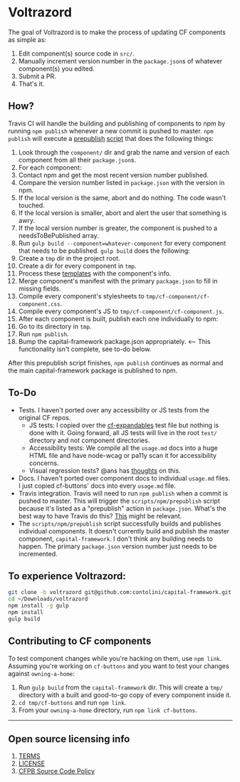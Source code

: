 # Voltrazord

The goal of Voltrazord is to make the process of updating CF components as simple as:

1. Edit component(s) source code in `src/`.
1. Manually increment version number in the `package.json`s of whatever component(s) you edited.
1. Submit a PR.
1. That's it.

## How?

Travis CI will handle the building and publishing of components to npm by running `npm publish` whenever a new commit is pushed to master. `npm publish` will execute a [prepublish](https://github.com/contolini/capital-framework/blob/0192c567807ec53fee27d5b5085ce31cc52903f3/package.json#L25) [script](https://github.com/contolini/capital-framework/blob/0192c567807ec53fee27d5b5085ce31cc52903f3/scripts/npm/prepublish/index.js) that does the following things:

1. Look through the `component/` dir and grab the name and version of each component from all their `package.json`s.
1. For each component:
  1. Contact npm and get the most recent version number published.
  1. Compare the version number listed in `package.json` with the version in npm.
  1. If the local version is the same, abort and do nothing. The code wasn't touched.
  1. If the local version is smaller, abort and alert the user that something is awry.
  1. If the local version number is greater, the component is pushed to a needsToBePublished array.
1. Run `gulp build --component=whatever-component` for every component that needs to be published. `gulp build` does the following:
  1. Create a `tmp` dir in the project root.
  1. Create a dir for every component in `tmp`.
  1. Process these [templates](https://github.com/contolini/capital-framework/tree/0192c567807ec53fee27d5b5085ce31cc52903f3/scripts/templates) with the component's info.
  1. Merge component's manifest with the primary `package.json` to fill in missing fields.
  1. Compile every component's stylesheets to `tmp/cf-component/cf-component.css`.
  1. Compile every component's JS to `tmp/cf-component/cf-component.js`.
1. After each component is built, publish each one individually to npm:
  1. Go to its directory in `tmp`.
  1. Run `npm publish`.
1. Bump the capital-framework package.json appropriately. <-- This functionality isn't complete, see to-do below.

After this prepublish script finishes, `npm publish` continues as normal and the main capital-framework package is published to npm.

## To-Do

- Tests. I haven't ported over any accessibility or JS tests from the original CF repos.
  - JS tests: I copied over the [cf-expandables](https://github.com/contolini/capital-framework/tree/voltrazord/test) test file but nothing is done with it. Going forward, all JS tests will live in the root `test/` directory and not component directories.
  - Accessibility tests: We compile all the `usage.md` docs into a huge HTML file and have node-wcag or pa11y scan it for accessibility concerns.
  - Visual regression tests? @ans has [thoughts](https://github.com/cfpb/capital-framework/issues/191#issuecomment-153049029) on this.
- Docs. I haven't ported over component docs to individual `usage.md` files. I just copied cf-buttons' docs into every `usage.md` file.
- Travis integration. Travis will need to run `npm publish` when a commit is pushed to master. This will trigger the `scripts/npm/prepublish` script because it's listed as a "prepublish" action in `package.json`. What's the best way to have Travis do this? [This](https://gist.github.com/domenic/ec8b0fc8ab45f39403dd) might be relevant.
- The `scripts/npm/prepublish` script successfully builds and publishes individual components. It doesn't currently build and publish the master component, `capital-framework`. I don't think any building needs to happen. The primary `package.json` version number just needs to be incremented.


## To experience Voltrazord:

```sh
git clone -b voltrazord git@github.com:contolini/capital-framework.git ~/Downloads/voltrazord
cd ~/Downloads/voltrazord
npm install -g gulp
npm install
gulp build
```

## Contributing to CF components

To test component changes while you're hacking on them, use `npm link`. Assuming you're working on `cf-buttons` and you want to test your changes against `owning-a-home`:

1. Run `gulp build` from the `capital-framework` dir. This will create a `tmp/` directory with a built and good-to-go copy of every component inside it.
1. `cd tmp/cf-buttons` and run `npm link`.
1. From your `owning-a-home` directory, run `npm link cf-buttons`.

----

## Open source licensing info
1. [TERMS](TERMS.md)
2. [LICENSE](LICENSE)
3. [CFPB Source Code Policy](https://github.com/cfpb/source-code-policy/)
